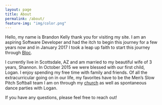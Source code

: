 ```yaml
---
layout: page
title: About
permalink: /about/
feature-img: "img/color.png"
---
```


Hello, my name is Brandon Kelly thank you for visiting my site. I am an aspiring Software Developer and had the itch to begin this journey for a few years now and in January 2017 I took a leap up faith to start this journey through [Bloc](https://www.bloc.io/).

I currently live in Scottsdale, AZ and am married to my beautiful wife of 3 years, Shannon. In October 2015 we were blessed with our first child, Logan. I enjoy spending my free time with family and friends. Of all the extracurricular going on in our life, my favorites have to be the Men’s Slow Pitch Softball team I am on through my [church](http://gatewayscottsdale.tv/) as well as spontaneous dance parties with Logan.

If you have any questions, please feel free to reach out!


